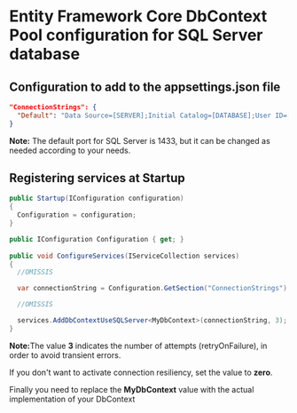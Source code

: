 # Entity Framework Core DbContext Pool configuration for SQL Server database


## Configuration to add to the appsettings.json file

```json
"ConnectionStrings": {
  "Default": "Data Source=[SERVER];Initial Catalog=[DATABASE];User ID=[USERNAME];Password=[PASSWORD]"
}
```

<b>Note:</b> The default port for SQL Server is 1433, but it can be changed as needed according to your needs.


## Registering services at Startup

```csharp
public Startup(IConfiguration configuration)
{
  Configuration = configuration;
}

public IConfiguration Configuration { get; }
	
public void ConfigureServices(IServiceCollection services)
{
  //OMISSIS

  var connectionString = Configuration.GetSection("ConnectionStrings").GetValue<string>("Default");

  //OMISSIS

  services.AddDbContextUseSQLServer<MyDbContext>(connectionString, 3);
}
```

<b>Note:</b>The value <b>3</b> indicates the number of attempts (retryOnFailure), in order to avoid transient errors.

If you don't want to activate connection resiliency, set the value to <b>zero</b>.

Finally you need to replace the <b>MyDbContext</b> value with the actual implementation of your DbContext